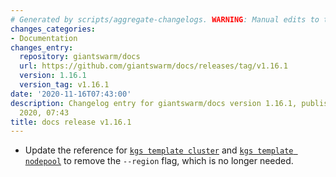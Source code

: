 ```yaml
---
# Generated by scripts/aggregate-changelogs. WARNING: Manual edits to this files will be overwritten.
changes_categories:
- Documentation
changes_entry:
  repository: giantswarm/docs
  url: https://github.com/giantswarm/docs/releases/tag/v1.16.1
  version: 1.16.1
  version_tag: v1.16.1
date: '2020-11-16T07:43:00'
description: Changelog entry for giantswarm/docs version 1.16.1, published on 16 November
  2020, 07:43
title: docs release v1.16.1
---
```


- Update the reference for [`kgs template cluster`](https://docs.giantswarm.io/reference/kubectl-gs/template-cluster/) and [`kgs template nodepool`](https://docs.giantswarm.io/reference/kubectl-gs/template-nodepool/) to remove the `--region` flag, which is no longer needed.
